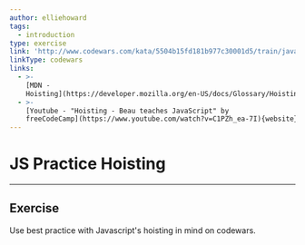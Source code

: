 ```yaml
---
author: elliehoward
tags:
  - introduction
type: exercise
link: 'http://www.codewars.com/kata/5504b15fd181b977c30001d5/train/javascript'
linkType: codewars
links:
  - >-
    [MDN -
    Hoisting](https://developer.mozilla.org/en-US/docs/Glossary/Hoisting){website}
  - >-
    [Youtube - "Hoisting - Beau teaches JavaScript" by
    freeCodeCamp](https://www.youtube.com/watch?v=C1PZh_ea-7I){website}
---
```


# JS Practice Hoisting


---

## Exercise

Use best practice with Javascript's hoisting in mind on codewars.
 
